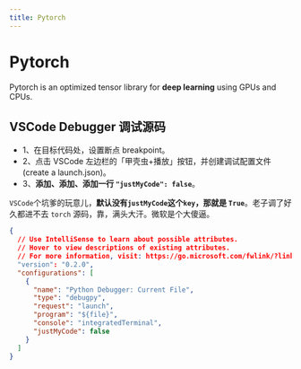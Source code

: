 ```yaml
---
title: Pytorch
---
```


# Pytorch

Pytorch is an optimized tensor library for **deep learning** using GPUs and CPUs.

## VSCode Debugger 调试源码

- 1、在目标代码处，设置断点 breakpoint。
- 2、点击 VSCode 左边栏的「甲壳虫+播放」按钮，并创建调试配置文件(create a launch.json)。
- 3、**添加、添加、添加一行 `"justMyCode": false`**。

`VSCode`个坑爹的玩意儿，**默认没有`justMyCode`这个`key`，那就是 `True`**。老子调了好久都进不去 `torch` 源码，靠，满头大汗。微软是个大傻逼。

```json {13}
{
  // Use IntelliSense to learn about possible attributes.
  // Hover to view descriptions of existing attributes.
  // For more information, visit: https://go.microsoft.com/fwlink/?linkid=830387
  "version": "0.2.0",
  "configurations": [
    {
      "name": "Python Debugger: Current File",
      "type": "debugpy",
      "request": "launch",
      "program": "${file}",
      "console": "integratedTerminal",
      "justMyCode": false
    }
  ]
}
```
